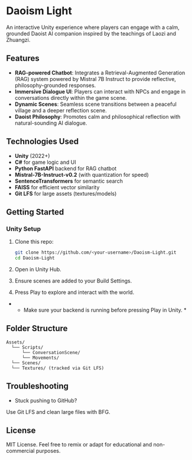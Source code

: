 # Daoism Light 

An interactive Unity experience where players can engage with a calm, grounded Daoist AI companion inspired by the teachings of Laozi and Zhuangzi.

##  Features

-  **RAG-powered Chatbot**: Integrates a Retrieval-Augmented Generation (RAG) system powered by Mistral 7B Instruct to provide reflective, philosophy-grounded responses.
-  **Immersive Dialogue UI**: Players can interact with NPCs and engage in conversations directly within the game scene.
-  **Dynamic Scenes**: Seamless scene transitions between a peaceful village and a deeper reflection scene.
-  **Daoist Philosophy**: Promotes calm and philosophical reflection with natural-sounding AI dialogue.

## Technologies Used

- **Unity** (2022+)
- **C#** for game logic and UI
- **Python FastAPI** backend for RAG chatbot
- **Mistral-7B-Instruct-v0.2** (with quantization for speed)
- **SentenceTransformers** for semantic search
- **FAISS** for efficient vector similarity
- **Git LFS** for large assets (textures/models)

## Getting Started

### Unity Setup

1. Clone this repo:

   ```bash
   git clone https://github.com/<your-username>/Daoism-Light.git
   cd Daoism-Light
   ```

2. Open in Unity Hub.

3. Ensure scenes are added to your Build Settings.

4. Press Play to explore and interact with the world.
 
- * Make sure your backend is running before pressing Play in Unity. * 

## Folder Structure

```
Assets/
  └── Scripts/
      └── ConversationScene/
      └── Movements/
  └── Scenes/
  └── Textures/ (tracked via Git LFS)
```

## Troubleshooting

- Stuck pushing to GitHub?

Use Git LFS and clean large files with BFG.

## License
MIT License. Feel free to remix or adapt for educational and non-commercial purposes.
